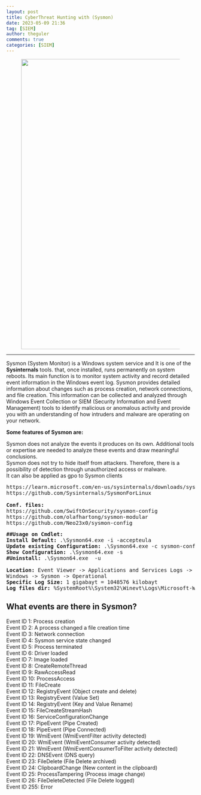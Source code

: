 ```yaml
---
layout: post
title: CyberThreat Hunting with (Sysmon)
date: 2023-05-09 21:36
tag: [SIEM]
author: theguler
comments: true
categories: [SIEM]
---
```

<!-- wp:image {"id":12328,"width":"775px","height":"auto","sizeSlug":"large","linkDestination":"none"} -->
<figure class="wp-block-image size-large is-resized"><img src="https://farukguler.com/assets/post_images/install_sysmon64.jpg?w=731" alt="" class="wp-image-12328" style="width:775px;height:auto" /></figure>
<!-- /wp:image -->

<!-- wp:separator -->
<hr class="wp-block-separator has-alpha-channel-opacity" />
<!-- /wp:separator -->

<!-- wp:paragraph -->
<p>Sysmon (System Monitor) is a Windows system service and It is one of the <strong>Sysinternals</strong> tools. that, once installed, runs permanently on system reboots. Its main function is to monitor system activity and record detailed event information in the Windows event log. Sysmon provides detailed information about changes such as process creation, network connections, and file creation. This information can be collected and analyzed through Windows Event Collection or SIEM (Security Information and Event Management) tools to identify malicious or anomalous activity and provide you with an understanding of how intruders and malware are operating on your network.</p>
<!-- /wp:paragraph -->

<!-- wp:paragraph -->
<p><strong>Some features of Sysmon are:</strong></p>
<!-- /wp:paragraph -->

<!-- wp:paragraph -->
<p>Sysmon does not analyze the events it produces on its own. Additional tools or expertise are needed to analyze these events and draw meaningful conclusions.<br>Sysmon does not try to hide itself from attackers. Therefore, there is a possibility of detection through unauthorized access or malware.<br>It can also be applied as gpo to Sysmon clients</p>
<!-- /wp:paragraph -->

<!-- wp:preformatted -->
<pre class="wp-block-preformatted">https://learn.microsoft.com/en-us/sysinternals/downloads/sysmon<br>https://github.com/Sysinternals/SysmonForLinux<br><br><strong>Conf. files:</strong><br>https://github.com/SwiftOnSecurity/sysmon-config<br>https://github.com/olafhartong/sysmon-modular<br>https://github.com/Neo23x0/sysmon-config</pre>
<!-- /wp:preformatted -->

<!-- wp:preformatted -->
<pre class="wp-block-preformatted"><strong>##Usage on Cmdlet:</strong><br><strong>Install Default:</strong> .\Sysmon64.exe -i -accepteula<br><strong>Update existing Configuration:</strong> .\Sysmon64.exe -c sysmon-config.xml<br><strong>Show Configuration:</strong> .\Sysmon64.exe -s<br><strong>#Uninstall:</strong> .\Sysmon64.exe  -u<br><br><strong>Location:</strong> Event Viewer -&gt; Applications and Services Logs -&gt; Microsoft -&gt;<br>Windows -&gt; Sysmon -&gt; Operational<br><strong>Specific Log Size:</strong> 1 gigabayt = 1048576 kilobayt<br><strong>Log files dir:</strong> %SystemRoot%\System32\Winevt\Logs\Microsoft-Windows-Sysmon%</pre>
<!-- /wp:preformatted -->

<!-- wp:heading -->
<h2 class="wp-block-heading"><strong>What events are there in Sysmon?</strong></h2>
<!-- /wp:heading -->

<!-- wp:paragraph -->
<p>Event ID 1: Process creation<br>Event ID 2: A process changed a file creation time<br>Event ID 3: Network connection<br>Event ID 4: Sysmon service state changed<br>Event ID 5: Process terminated<br>Event ID 6: Driver loaded<br>Event ID 7: Image loaded<br>Event ID 8: CreateRemoteThread<br>Event ID 9: RawAccessRead<br>Event ID 10: ProcessAccess<br>Event ID 11: FileCreate<br>Event ID 12: RegistryEvent (Object create and delete)<br>Event ID 13: RegistryEvent (Value Set)<br>Event ID 14: RegistryEvent (Key and Value Rename)<br>Event ID 15: FileCreateStreamHash<br>Event ID 16: ServiceConfigurationChange<br>Event ID 17: PipeEvent (Pipe Created)<br>Event ID 18: PipeEvent (Pipe Connected)<br>Event ID 19: WmiEvent (WmiEventFilter activity detected)<br>Event ID 20: WmiEvent (WmiEventConsumer activity detected)<br>Event ID 21: WmiEvent (WmiEventConsumerToFilter activity detected)<br>Event ID 22: DNSEvent (DNS query)<br>Event ID 23: FileDelete (File Delete archived)<br>Event ID 24: ClipboardChange (New content in the clipboard)<br>Event ID 25: ProcessTampering (Process image change)<br>Event ID 26: FileDeleteDetected (File Delete logged)<br>Event ID 255: Error</p>
<!-- /wp:paragraph -->
